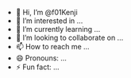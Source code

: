 - 👋 Hi, I’m @f01Kenji
- 👀 I’m interested in ...
- 🌱 I’m currently learning ...
- 💞️ I’m looking to collaborate on ...
- 📫 How to reach me ...
- 😄 Pronouns: ...
- ⚡ Fun fact: ...

<!---
f01Kenji/f01Kenji is a ✨ special ✨ repository because its `README.md` (this file) appears on your GitHub profile.
You can click the Preview link to take a look at your changes.
--->
